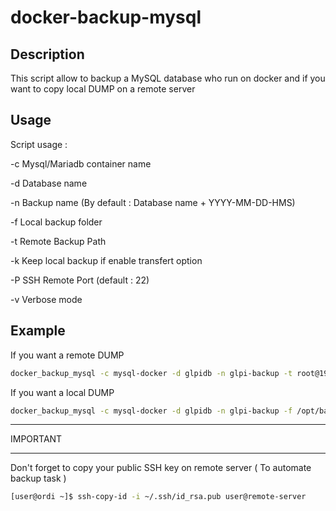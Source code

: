 # docker-backup-mysql

## Description
This script allow to backup a MySQL database who run on docker and
if you want to copy local DUMP on a remote server

## Usage

Script usage :


-c	Mysql/Mariadb container name

-d	Database name

-n	Backup name (By default : Database name + YYYY-MM-DD-HMS)

-f	Local backup folder

-t	Remote Backup Path

-k	Keep local backup if enable transfert option

-P	SSH Remote Port (default : 22)

-v	Verbose mode

## Example

If you want a remote DUMP
```bash
docker_backup_mysql -c mysql-docker -d glpidb -n glpi-backup -t root@192.168.1.1:/mnt/backup_server/backup_mysql/glpi/
```

If you want a local DUMP
```bash
docker_backup_mysql -c mysql-docker -d glpidb -n glpi-backup -f /opt/backup/glpi/
```

*********
IMPORTANT
*********

Don't forget to copy your public SSH key on remote server ( To automate backup task )

```bash
[user@ordi ~]$ ssh-copy-id -i ~/.ssh/id_rsa.pub user@remote-server
```
